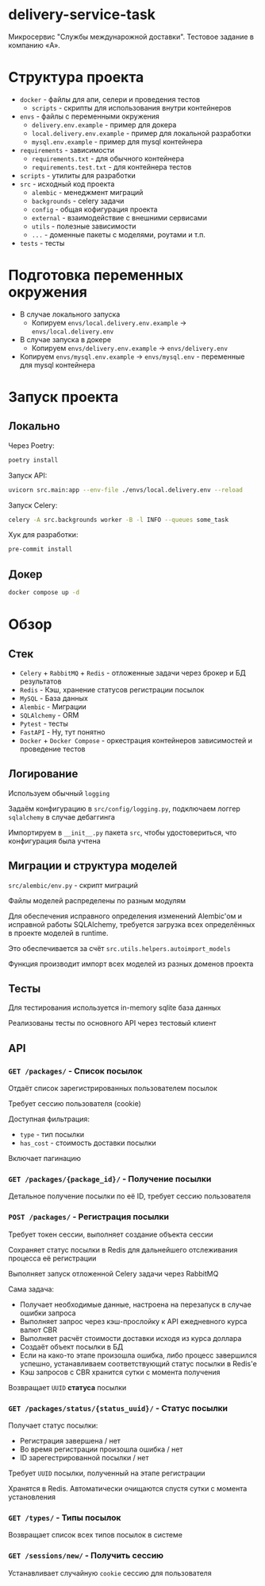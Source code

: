 # delivery-service-task
Микросервис "Службы междунарожной доставки". Тестовое задание в компанию «A».

# Структура проекта
- `docker` - файлы для апи, селери и проведения тестов
  - `scripts` - скрипты для использования внутри контейнеров
- `envs` - файлы с переменными окружения
  - `delivery.env.example` - пример для докера
  - `local.delivery.env.example` - пример для локальной разработки
  - `mysql.env.example` - пример для mysql контейнера
- `requirements` - зависимости
  - `requirements.txt` - для обычного контейнера
  - `requirements.test.txt` - для контейнера тестов
- `scripts` - утилиты для разработки
- `src` - исходный код проекта
  - `alembic` - менеджмент миграций
  - `backgrounds` - celery задачи
  - `config` - общая кофигурация проекта
  - `external` - взаимодействие с внешними сервисами
  - `utils` - полезные зависимости
  - `...` - доменные пакеты с моделями, роутами и т.п.
- `tests` - тесты

# Подготовка переменных окружения
- В случае локального запуска
  - Копируем `envs/local.delivery.env.example` -> `envs/local.delivery.env`
- В случае запуска в докере
  - Копируем `envs/delivery.env.example` -> `envs/delivery.env`
- Копируем `envs/mysql.env.example` -> `envs/mysql.env` - переменные для mysql контейнера

# Запуск проекта
## Локально

Через Poetry:
```bash
poetry install
```

Запуск API:
```bash
uvicorn src.main:app --env-file ./envs/local.delivery.env --reload
```

Запуск Celery:
```bash
celery -A src.backgrounds worker -B -l INFO --queues some_task
```

Хук для разработки:
```bash
pre-commit install
```

## Докер
```bash
docker compose up -d
```

# Обзор

## Стек

- `Celery` + `RabbitMQ` + `Redis` - отложенные задачи 
через брокер и БД результатов
- `Redis` - Кэш, хранение статусов регистрации посылок
- `MySQL` - База данных
- `Alembic` - Миграции
- `SQLAlchemy` - ORM
- `Pytest` - тесты
- `FastAPI` - Ну, тут понятно
- `Docker` + `Docker Compose` - оркестрация
контейнеров зависимостей и проведение тестов

## Логирование
Используем обычный `logging`

Задаём конфигурацию в `src/config/logging.py`,
подключаем логгер `sqlalchemy` в случае дебаггинга

Импортируем в `__init__.py` пакета `src`, чтобы
удостовериться, что конфигурация была учтена

## Миграции и структура моделей
`src/alembic/env.py` - скрипт миграций

Файлы моделей распределены по разным модулям

Для обеспечения исправного определения изменений
Alembic'ом и исправной работы SQLAlchemy, требуется
загрузка всех определённых в проекте моделей в runtime.

Это обеспечивается за счёт
`src.utils.helpers.autoimport_models`

Функция производит импорт всех моделей из разных доменов
проекта

## Тесты
Для тестирования используется in-memory sqlite база данных

Реализованы тесты по основного API через тестовый клиент

## API

### `GET /packages/` - Список посылок
Отдаёт список зарегистрированных пользователем посылок

Требует сессию пользователя (cookie)

Доступная фильтрация:
- `type` - тип посылки
- `has_cost` - стоимость доставки посылки

Включает пагинацию

### `GET /packages/{package_id}/` - Получение посылки
Детальное получение посылки по её ID,
требует сессию пользователя

### `POST /packages/` - Регистрация посылки
Требует токен сессии, выполняет создание объекта сессии

Сохраняет статус посылки в Redis для
дальнейшего отслеживания процесса её регистрации

Выполняет запуск отложенной Celery задачи через RabbitMQ

Сама задача:
- Получает необходимые данные, настроена
на перезапуск в случае ошибки запроса
- Выполняет запрос через кэш-прослойку к API ежедневного
курса валют CBR
- Выполняет расчёт стоимости доставки исходя из курса
доллара
- Создаёт объект посылки в БД
- Если на како-то этапе произошла ошибка, либо
процесс завершился успешно, устанавливаем соответствующий
статус посылки в Redis'е
- Кэш запросов с CBR хранится сутки с момента получения

Возвращает `UUID` **статуса** посылки

### `GET /packages/status/{status_uuid}/` - Статус посылки
Получает статус посылки:
- Регистрация завершена / нет
- Во время регистрации произошла ошибка / нет
- ID зарегестрированной посылки / нет

Требует `UUID` посылки, полученный на этапе регистрации

Хранятся в Redis. Автоматически очищаются спустя
сутки с момента установления

### `GET /types/` - Типы посылок
Возвращает список всех типов посылок в системе

### `GET /sessions/new/` - Получить сессию
Устанавливает случайную `cookie` сессию
для пользователя
